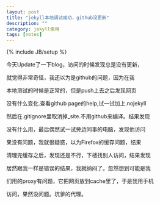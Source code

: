 ```yaml
---
layout: post
title: "jekyll本地调试成功，github没更新"
description: ""
category: jekyll使用 
tags: [notes]
---
```

{% include JB/setup %}

今天Update了一下blog，访问的时候发现总是没有更新，

就觉得非常奇怪，我还以为是github的问题，因为在我

本地测试的时候是正常的，但是push上去之后发现网页

没有什么变化.查看github page的help,试一试加上.nojekyll

然后在.gitignore里取消掉_site.不用github来编译。结果发现

没有什么用，最后偶然试一试旁边同事的电脑，发现他访问

果没有问题，我就很疑惑，以为Firefox的缓存问题，结果

清理完缓存之后，发现还是不行，下楼找别人访问，结果发现

居然跟我一样是错误的结果，我就纳闷了。忽然想到可能是我

们用的proxy有问题，它把网页放到cache里了，于是我用手机

访问，果然没问题。坑爹的代理。
